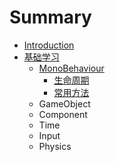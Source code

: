# Summary

* [Introduction](README.md)
* [基础学习](/learning_path.md)
  * [MonoBehaviour](learning_path/monobehaviour.md)
    * [生命周期](/learning_path/monobehaviour/lifecycle.md)
    * [常用方法](/learning_path/monobehaviour/common_method.md)
  * GameObject
  * Component
  * Time
  * Input
  * Physics



